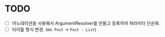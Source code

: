 # TODO

- [ ] 어노테이션을 사용해서 ArgumentResolver를 만들고 등록하여 파라미터 단순화.
- [ ] 타이틀 형식 변경. (ex. `Post` -> `Post - List`)